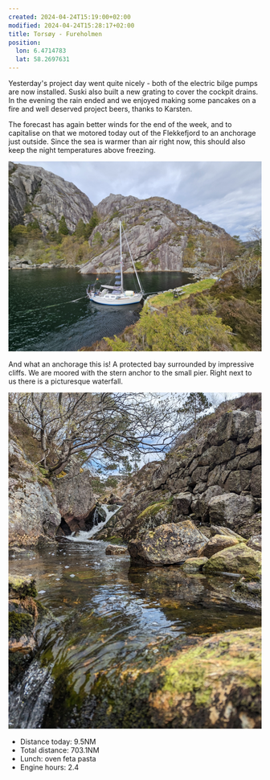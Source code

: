 ```yaml
---
created: 2024-04-24T15:19:00+02:00
modified: 2024-04-24T15:28:17+02:00
title: Torsøy - Fureholmen
position:
  lon: 6.4714783
  lat: 58.2697631
---
```


Yesterday's project day went quite nicely - both of the electric bilge pumps are now installed. Suski also built a new grating to cover the cockpit drains.
In the evening the rain ended and we enjoyed making some pancakes on a fire and well deserved project beers, thanks to Karsten.

The forecast has again better winds for the end of the week, and to capitalise on that we motored today out of the Flekkefjord to an anchorage just outside. Since the sea is warmer than air right now, this should also keep the night temperatures above freezing.

![Image](../2024/2f17dff96d611b65a25cce212a3581cd.jpg) 

And what an anchorage this is! A protected bay surrounded by impressive cliffs. We are moored with the stern anchor to the small pier. Right next to us there is a picturesque waterfall.

![Image](../2024/fea299a9de126c2ec5ce31b619ea9e7f.jpg) 

* Distance today: 9.5NM
* Total distance: 703.1NM
* Lunch: oven feta pasta
* Engine hours: 2.4
